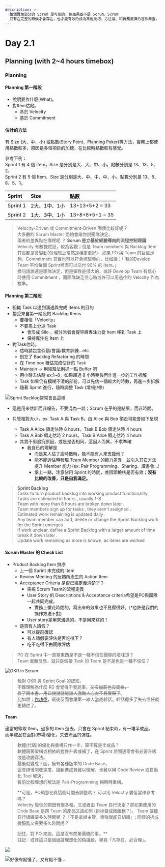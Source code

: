 ```yaml
---
description: >-
  雖然實施部分的 Scrum 是可能的，但結果並不是 Scrum。Scrum
  只有在完整的時候才會存在，也才能有效的成為其他技巧、方法論、和實務發揮的運作舞臺。--- Scrum Guide 結語
---
```


# Day 2.1

## Planning \(with 2~4 hours timebox\)

### Planning

#### Planning 第一階段

* 說明要作什麼\(What\)。
* 對Item估點。
  * 基於 Velocity
  * 基於 Commitment

#### 估計的方法

有 Size \(大、中、小\) 或點數\(Story Point、Planning Poker\)等方法，實務上都使用點數較多，原因是多個項目的加總，在比較時點數較有感覺。

參考下例：  
Sprint 1 有 4 個 Item，Size 是分別是大、大、中、小。點數分別是 13、13、5、2。  
Sprint 2 有 5 個 Item，Size 是分別是大、中、中、中、小。點數分別是 13、8、8、5、1。

| Sprint | Size | 點數 |
| :--- | :--- | :--- |
| Sprint 1 | 2大、1中、1小 | 13+13+5+2 = 33 |
| Sprint 2 | 1大、3中、1小 | 13+8+8+5+1 = 35 |

> Velocity-Driven 或 Commitment-Driven 哪個比較好呢？  
> 大多數的 Scrum Master 恐怕會跟你說團隊決定。  
> 兩者的差異點在哪裡呢 ？ **Scrum 是立基於經驗導向的流程控制理論**  
> Velocity 有數據佐証，較為客觀；但是 Team members 與 Backlog Item 其實都是會變動的\(理想上當然是穩定更好\)，如果 PO 與 Team 的互信足夠，Commitment 其實也可以符合經驗導向，比如說：「 我的Develop Team 平均每個 Sprint裡面可以交付 90% 的 Item。」  
> 換句話說還是團隊決定，但是彈性是很大的，或許 Develop Team 有信心時使用 Commitment ，而團隊缺乏信心時或許可以用過往的 Velocity 作為標準。

#### Planning 第二階段

* 組織 Task 以達到溝通與完成 Items 的目的
* 接受來自第一階段的 Backlog Items
  * 要相信「Velocity」
  * 不要馬上分派 Task
    * 會形成 Silo ，被分派者會提早將專注力從 Item 移到 Task 上
    * 保持專注在 Item 上
* 對Task估時。
  * 估時請包含假勤/會議/教育訓練…etc
  * 別忘了 Backlog Refactoring 的時間
  * 在 Time box 裡估完成估計的 Task
  * Maintain → 用經驗法則抓一點 Buffer 吧
  * 用小時去估時 ex:1~8，如果超過 8 小時稍後再作進一步的工作拆解
  * Task 如果仍有模糊不清的部份，可以先估一個較大的時數，再進一步拆解
  * 隨著 Sprint 進行，隨時調整 Task \(增/刪/修\)

![Sprint Backlog&#x5E38;&#x5E38;&#x6703;&#x9577;&#x9019;&#x6A23;](../.gitbook/assets/ying-mu-xie-qu-hua-mian-110218124046am.jpg)

* 這是用來估計而非報告，不要混為一談；Scrum 在乎的是結果，而非時間。
* 只管相對大小，ex: Task A 與 Task B，由 Alice 與 Bob 領走可能會如下呈現

  * Task A Alice 領走估時 8 hours，Task B Bob 領走估時 4 hours
  * Task A Bob 領走估時 2 hours，Task B Alice 領走估時 4 hours
  * 其實不用追究原因，或是是否相同，這因人而異，不求準確
    * 我自已的理解是
      * 而是某人估了高時數時，能不能有人來支援他？
      * 能不能透估時發現 Team Member 的能力差異，並引入其它方法提升 Member 能力 \(ex: Pair Programming、Sharing、讀書會...\)
      * 承上一點，注意佔用 Sprint 的時間，並回頭檢核是否有效；**沒有比較的改善，只是自我滿足。**

> **Sprint Backlog**  
> Tasks to turn product backlog into working product functionality.  
> Tasks are estimated in hours , usually 1-8 .  
> Team with more than 8 hours are broken down later .  
> Team members sign up for tasks , they aren't assigned .  
> Estimated work remaining is updated daily .  
> Any team member can add, delete or change the Sprint Backlog work for the Sprint emerges  
> If work unclear, define a Sprint Backlog with a larger amount of time break it down later .  
> Update work remaining as more is known, as items are worked

#### Scrum Master 的 Check List

* Product Backlog Item 排序
  * 上一個 Sprint 未完成的 Item 
  * Review Meeting 的反饋所產生的 Action Item
  * Acceptance Criteria 是否已經定義清楚了？
    * 需視 Scrum Team的流程定義
    * User Story 的 Descriptions & Acceptance criteria希望是PO與團隊一起共同完成。
      * 實務上蠻花時間的，寫出來的效果也不見得很好。\(\*也許是我們的操作方法不對\)
    * User story是用來溝通的，不是用來寫的！
  * 是否有人請假？ 
    * 可以提前確認
    * 有人請假要評估是否吃得下？
    * 吃不吃得下由團隊評估

> PO 在 Sprint 中一直塞東西是不是一種不信任團隊的壞味道？  
> Team 毫無反應，就只是個接 Task 的 Team 是不是也是一種不信任？

![OKR in Scrum](../.gitbook/assets/a65ea48e-fbc4-4c0d-ae7a-051ff11e5cfd.jpg)

> 我對 OKR 與 Sprint Goal 的認知。  
> 不難理解為什麼 RD 會覺得干我屁事，~~又沒加薪也沒獎金，  
> 看了兩本書、用口說說就能讓人激勵人心太不且實際了~~。  
> 比如說：[作功德](https://www.ettoday.net/news/20171125/1059745.htm)，最後反而會讓第一線人當成幹話，幹話聽多了失去信任就更糟糕了。

#### Team

適當的領取 Item，過多的 Item 進去，只會在 Sprint 結束時，有一堆半成品。  
而半成品在面對\(市場\)變化，失去產品的彈性。

> 軟體\(代碼\)的優化與重構只作一半，算不算是半成品？  
> 軟體隨著架構或相依的套件升級或補丁，在 Sprint 期間通常會有必要升級或是改變寫法。  
> 最後就變成下圖，擁有各種版本的 Code Base，  
> 這會拖慢開發速度，讓新進成員難以理解，也難以用 Code Review 或自動化 Tool 解決，  
> 目前比較理想的解法是 Pair-Programming 與時時重構。
>
> **可是，PO願意花費這個時間去調整嗎？ 可以用 Veloctiy 變低當作參考嗎？  
> Veloctiy 變低的原因有很多種。又或者由 Team 自行決定？那如果使用的 Code Base 是跨 Team 的產品又該如何 \(拆掉變成微服務？\)。 Team 要能自行組織要多久時間呢 ？「不是拿掉主管，團隊就能自組織」; 同樣的拆成微服務又需要多久時間呢？  
>   
> 記住，對 PO 來說，這是沒有商業價值的事。**  
> 註記：或許這只是個過度理想化的偽議題，畢竟「凡存在，必合理」。

![](../.gitbook/assets/54aa25c4-95c4-471f-a479-52c3e510d300.jpg)

![&#x597D;&#x50CF;&#x6709;&#x9EDE;&#x61C2;&#x4E86;&#xFF0C;&#x53C8;&#x6709;&#x9EDE;&#x4E0D;&#x61C2;&#x2026;](../.gitbook/assets/ying-mu-xie-qu-hua-mian-110218123133am.jpg)

